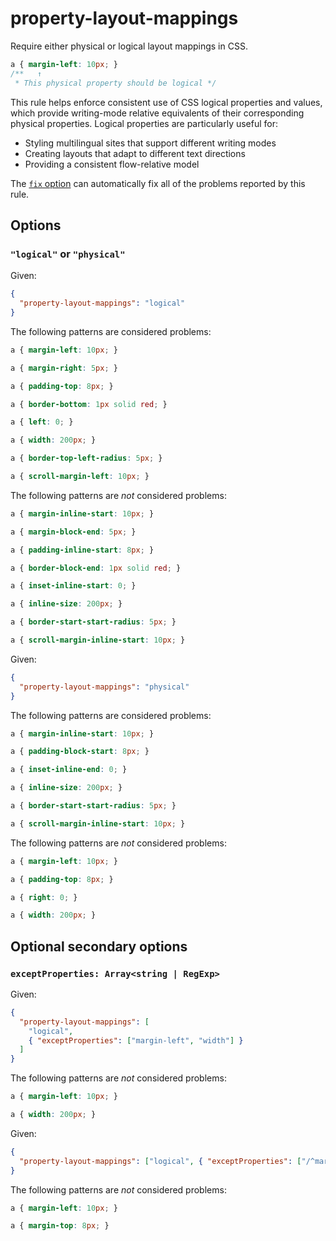 # property-layout-mappings

Require either physical or logical layout mappings in CSS.

<!-- prettier-ignore -->
```css
a { margin-left: 10px; }
/**   ↑
 * This physical property should be logical */
```

This rule helps enforce consistent use of CSS logical properties and values, which provide writing-mode relative equivalents of their corresponding physical properties. Logical properties are particularly useful for:

- Styling multilingual sites that support different writing modes
- Creating layouts that adapt to different text directions
- Providing a consistent flow-relative model

The [`fix` option](../../../docs/user-guide/options.md#fix) can automatically fix all of the problems reported by this rule.

## Options

### `"logical"` or `"physical"`

Given:

```json
{
  "property-layout-mappings": "logical"
}
```

The following patterns are considered problems:

<!-- prettier-ignore -->
```css
a { margin-left: 10px; }
```

<!-- prettier-ignore -->
```css
a { margin-right: 5px; }
```

<!-- prettier-ignore -->
```css
a { padding-top: 8px; }
```

<!-- prettier-ignore -->
```css
a { border-bottom: 1px solid red; }
```

<!-- prettier-ignore -->
```css
a { left: 0; }
```

<!-- prettier-ignore -->
```css
a { width: 200px; }
```

<!-- prettier-ignore -->
```css
a { border-top-left-radius: 5px; }
```

<!-- prettier-ignore -->
```css
a { scroll-margin-left: 10px; }
```

The following patterns are _not_ considered problems:

<!-- prettier-ignore -->
```css
a { margin-inline-start: 10px; }
```

<!-- prettier-ignore -->
```css
a { margin-block-end: 5px; }
```

<!-- prettier-ignore -->
```css
a { padding-inline-start: 8px; }
```

<!-- prettier-ignore -->
```css
a { border-block-end: 1px solid red; }
```

<!-- prettier-ignore -->
```css
a { inset-inline-start: 0; }
```

<!-- prettier-ignore -->
```css
a { inline-size: 200px; }
```

<!-- prettier-ignore -->
```css
a { border-start-start-radius: 5px; }
```

<!-- prettier-ignore -->
```css
a { scroll-margin-inline-start: 10px; }
```

Given:

```json
{
  "property-layout-mappings": "physical"
}
```

The following patterns are considered problems:

<!-- prettier-ignore -->
```css
a { margin-inline-start: 10px; }
```

<!-- prettier-ignore -->
```css
a { padding-block-start: 8px; }
```

<!-- prettier-ignore -->
```css
a { inset-inline-end: 0; }
```

<!-- prettier-ignore -->
```css
a { inline-size: 200px; }
```

<!-- prettier-ignore -->
```css
a { border-start-start-radius: 5px; }
```

<!-- prettier-ignore -->
```css
a { scroll-margin-inline-start: 10px; }
```

The following patterns are _not_ considered problems:

<!-- prettier-ignore -->
```css
a { margin-left: 10px; }
```

<!-- prettier-ignore -->
```css
a { padding-top: 8px; }
```

<!-- prettier-ignore -->
```css
a { right: 0; }
```

<!-- prettier-ignore -->
```css
a { width: 200px; }
```

## Optional secondary options

### `exceptProperties: Array<string | RegExp>`

Given:

```json
{
  "property-layout-mappings": [
    "logical",
    { "exceptProperties": ["margin-left", "width"] }
  ]
}
```

The following patterns are _not_ considered problems:

<!-- prettier-ignore -->
```css
a { margin-left: 10px; }
```

<!-- prettier-ignore -->
```css
a { width: 200px; }
```

Given:

```json
{
  "property-layout-mappings": ["logical", { "exceptProperties": ["/^margin/"] }]
}
```

The following patterns are _not_ considered problems:

<!-- prettier-ignore -->
```css
a { margin-left: 10px; }
```

<!-- prettier-ignore -->
```css
a { margin-top: 8px; }
```
